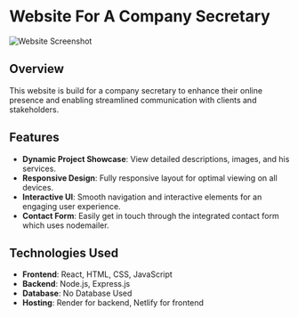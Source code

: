 # Website For A Company Secretary

![Website Screenshot](https://drive.google.com/file/d/1cN-6eNNzp1A753-6crkledjMn-zF_l7H/view?usp=sharing)

## Overview

This website is build for a company secretary to enhance their online presence and enabling streamlined communication with clients and stakeholders.

## Features

- **Dynamic Project Showcase**: View detailed descriptions, images, and his services.
- **Responsive Design**: Fully responsive layout for optimal viewing on all devices.
- **Interactive UI**: Smooth navigation and interactive elements for an engaging user experience.
- **Contact Form**: Easily get in touch through the integrated contact form which uses nodemailer.

## Technologies Used

- **Frontend**: React, HTML, CSS, JavaScript
- **Backend**: Node.js, Express.js
- **Database**: No Database Used
- **Hosting**: Render for backend, Netlify for frontend
